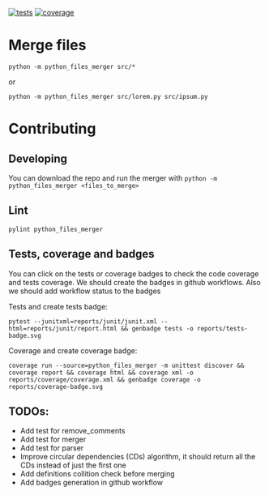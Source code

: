 [![tests](https://htmlpreview.github.io/?https://github.com/yamenk-gribaudo/python_files_merger/reports/tests-badge.svg)](https://htmlpreview.github.io/?https://github.com/yamenk-gribaudo/python_files_merger/blob/master/reports/junit/report.html)
[![coverage](https://htmlpreview.github.io/?https://github.com/yamenk-gribaudo/python_files_merger/reports/coverage-badge.svg)](https://htmlpreview.github.io/?https://github.com/yamenk-gribaudo/python_files_merger/blob/master/htmlcov/index.html)

# Merge files
    python -m python_files_merger src/*

or

    python -m python_files_merger src/lorem.py src/ipsum.py

# Contributing 

## Developing

You can download the repo and run the merger with `python -m python_files_merger <files_to_merge>`

## Lint

    pylint python_files_merger

## Tests, coverage and badges

You can click on the tests or coverage badges to check the code coverage and tests coverage. We should create the badges in github workflows. Also we should add workflow status to the badges

Tests and create tests badge:

    pytest --junitxml=reports/junit/junit.xml --html=reports/junit/report.html && genbadge tests -o reports/tests-badge.svg

Coverage and create coverage badge:

    coverage run --source=python_files_merger -m unittest discover && coverage report && coverage html && coverage xml -o reports/coverage/coverage.xml && genbadge coverage -o reports/coverage-badge.svg

## TODOs:

- Add test for remove_comments
- Add test for merger
- Add test for parser
- Improve circular dependencies (CDs) algorithm, it should return all the CDs instead of just the first one
- Add definitions collition check before merging
- Add badges generation in github workflow

